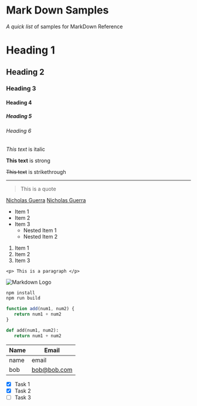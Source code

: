 # Mark Down Samples

 _A quick list_ of samples for MarkDown Reference


<!--Heading -->
# Heading 1
## Heading 2
### Heading 3
#### Heading 4
##### Heading 5
###### Heading 6

<!-- Italics -->
_This text_ is italic

<!-- Strong -->
__This text__ is strong

<!-- Strikethrough -->
~~This text~~ is strikethrough

<!-- Horizontal Rule -->
___

<!-- Blockquote -->
> This is a quote

<!-- Links -->
[Nicholas Guerra](http://nicholascguerra.com)
[Nicholas Guerra](http://nicholascguerra.com "Title goes here")

<!-- UL -->
* Item 1
* Item 2
* Item 3
    * Nested Item 1
    * Nested Item 2

<!--OL -->
1. Item 1
1. Item 2
1. Item 3

<!-- Code block (inline) -->
`<p> This is a paragraph </p>`

<!-- Images -->
![Markdown Logo](https://markdown-here.com/img/icon256.png)

<!-- Github Markdown -->

<!-- Code blocks -->

```bash
npm install
npm run build
```

```javascript
function add(num1, num2) {
   return num1 + num2 
} 
```

```python
def add(num1, num2): 
   return num1 + num2 
```

<!-- Tables -->
| Name | Email |
| ---- | ----- |
| name | email |
| bob  | bob@bob.com |

<!-- Task Lists -->
* [x] Task 1
* [x] Task 2
* [ ] Task 3
